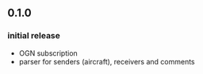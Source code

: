 ## 0.1.0

### initial release
  * OGN subscription
  * parser for senders (aircraft), receivers and comments
